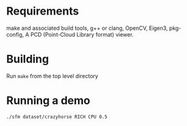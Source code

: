 Requirements
============
make and associated build tools, 
g++ or clang, 
OpenCV, 
Eigen3, 
pkg-config, 
A PCD (Point-Cloud Library format) viewer.

Building
========
Run `make` from the top level directory

Running a demo
==============
`./sfm dataset/crazyhorse RICH CPU 0.5`
